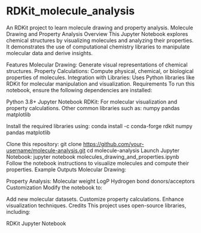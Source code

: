 # RDKit_molecule_analysis
An RDKit project to learn molecule drawing and property analysis.
Molecule Drawing and Property Analysis
Overview
This Jupyter Notebook explores chemical structures by visualizing molecules and analyzing their properties. It demonstrates the use of computational chemistry libraries to manipulate molecular data and derive insights.

Features
Molecular Drawing: Generate visual representations of chemical structures.
Property Calculations: Compute physical, chemical, or biological properties of molecules.
Integration with Libraries: Uses Python libraries like RDKit for molecular manipulation and visualization.
Requirements
To run this notebook, ensure the following dependencies are installed:

Python 3.8+
Jupyter Notebook
RDKit: For molecular visualization and property calculations.
Other common libraries such as:
numpy
pandas
matplotlib

Install the required libraries using:
conda install -c conda-forge rdkit numpy pandas matplotlib


Clone this repository:
git clone https://github.com/your-username/molecule-analysis.git
cd molecule-analysis
Launch Jupyter Notebook:
jupyter notebook molecules_drawing_and_properties.ipynb
Follow the notebook instructions to visualize molecules and compute their properties.
Example Outputs
Molecular Drawing:

Property Analysis:
Molecular weight
LogP
Hydrogen bond donors/acceptors
Customization
Modify the notebook to:

Add new molecular datasets.
Customize property calculations.
Enhance visualization techniques.
Credits
This project uses open-source libraries, including:

RDKit
Jupyter Notebook


